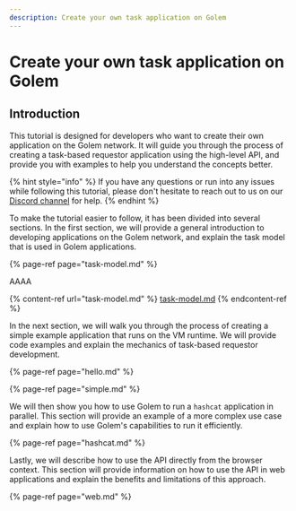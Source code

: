```yaml
---
description: Create your own task application on Golem
---
```


# Create your own task application on Golem

## Introduction

This tutorial is designed for developers who want to create their own application on the Golem network. 
It will guide you through the process of creating a task-based requestor application using the high-level API, and provide you with examples to help you understand the concepts better.

{% hint style="info" %}
If you have any questions or run into any issues while following this tutorial, please don't hesitate to reach out to us on our [Discord channel](https://chat.golem.network/) for help.
{% endhint %}

To make the tutorial easier to follow, it has been divided into several sections. In the first section, we will provide a general introduction to developing applications on the Golem network, and explain the task model that is used in Golem applications.

{% page-ref page="task-model.md" %}

AAAA

{% content-ref url="task-model.md" %}
[task-model.md](task-model.md)
{% endcontent-ref %}

In the next section, we will walk you through the process of creating a simple example application that runs on the VM runtime. We will provide code examples and explain the mechanics of task-based requestor development.

{% page-ref page="hello.md" %}

{% page-ref page="simple.md" %}

We will then show you how to use Golem to run a `hashcat` application in parallel. This section will provide an example of a more complex use case and explain how to use Golem's capabilities to run it efficiently.

{% page-ref page="hashcat.md" %}

Lastly, we will describe how to use the API directly from the browser context. This section will provide information on how to use the API in web applications and explain the benefits and limitations of this approach.

{% page-ref page="web.md" %}
